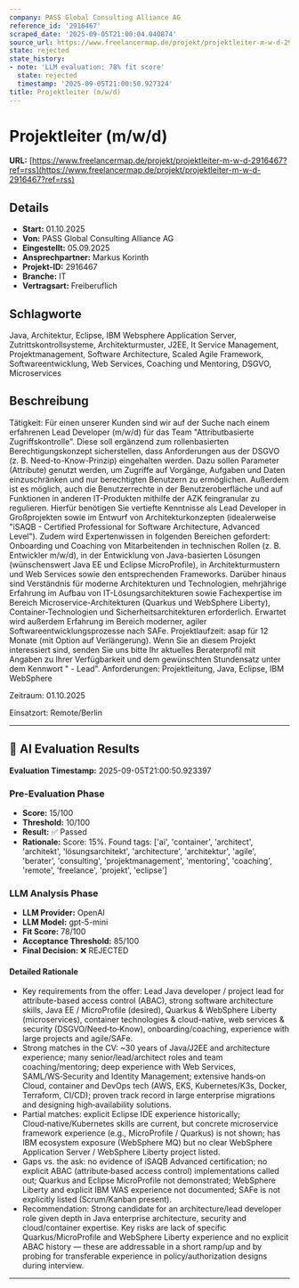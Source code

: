 ```yaml
---
company: PASS Global Consulting Alliance AG
reference_id: '2916467'
scraped_date: '2025-09-05T21:00:04.040874'
source_url: https://www.freelancermap.de/projekt/projektleiter-m-w-d-2916467?ref=rss
state: rejected
state_history:
- note: 'LLM evaluation: 78% fit score'
  state: rejected
  timestamp: '2025-09-05T21:00:50.927324'
title: Projektleiter (m/w/d)
---
```



# Projektleiter (m/w/d)
**URL:** [https://www.freelancermap.de/projekt/projektleiter-m-w-d-2916467?ref=rss](https://www.freelancermap.de/projekt/projektleiter-m-w-d-2916467?ref=rss)
## Details
- **Start:** 01.10.2025
- **Von:** PASS Global Consulting Alliance AG
- **Eingestellt:** 05.09.2025
- **Ansprechpartner:** Markus Korinth
- **Projekt-ID:** 2916467
- **Branche:** IT
- **Vertragsart:** Freiberuflich

## Schlagworte
Java, Architektur, Eclipse, IBM Websphere Application Server, Zutrittskontrollsysteme, Architekturmuster, J2EE, It Service Management, Projektmanagement, Software Architecture, Scaled Agile Framework, Softwareentwicklung, Web Services, Coaching und Mentoring, DSGVO, Microservices

## Beschreibung
Tätigkeit:
Für einen unserer Kunden sind wir auf der Suche nach einem erfahrenen Lead Developer (m/w/d) für das Team "Attributbasierte Zugriffskontrolle". Diese soll ergänzend zum rollenbasierten Berechtigungskonzept sicherstellen, dass Anforderungen aus der DSGVO (z. B. Need-to-Know-Prinzip) eingehalten werden. Dazu sollen Parameter (Attribute) genutzt werden, um Zugriffe auf Vorgänge, Aufgaben und Daten einzuschränken und nur berechtigten Benutzern zu ermöglichen. Außerdem ist es möglich, auch die Benutzerrechte in der Benutzeroberfläche und auf Funktionen in anderen IT-Produkten mithilfe der AZK feingranular zu regulieren. Hierfür benötigen Sie vertiefte Kenntnisse als Lead Developer in Großprojekten sowie im Entwurf von Architekturkonzepten (idealerweise "iSAQB - Certified Professional for Software Architecture, Advanced Level"). Zudem wird Expertenwissen in folgenden Bereichen gefordert: Onboarding und Coaching von Mitarbeitenden in technischen Rollen (z. B. Entwickler m/w/d), in der Entwicklung von Java-basierten Lösungen (wünschenswert Java EE und Eclipse MicroProfile), in Architekturmustern und Web Services sowie den entsprechenden Frameworks. Darüber hinaus sind Verständnis für moderne Architekturen und Technologien, mehrjährige Erfahrung im Aufbau von IT-Lösungsarchitekturen sowie Fachexpertise im Bereich Microservice-Architekturen (Quarkus und WebSphere Liberty), Container-Technologien und Sicherheitsarchitekturen erforderlich. Erwartet wird außerdem Erfahrung im Bereich moderner, agiler Softwareentwicklungsprozesse nach SAFe. Projektlaufzeit: asap für 12 Monate (mit Option auf Verlängerung). Wenn Sie an diesem Projekt interessiert sind, senden Sie uns bitte Ihr aktuelles Beraterprofil mit Angaben zu Ihrer Verfügbarkeit und dem gewünschten Stundensatz unter dem Kennwort " - Lead".
Anforderungen:
Projektleitung, Java, Eclipse, IBM WebSphere

Zeitraum:
01.10.2025

Einsatzort:
Remote/Berlin

---

## 🤖 AI Evaluation Results

**Evaluation Timestamp:** 2025-09-05T21:00:50.923397

### Pre-Evaluation Phase
- **Score:** 15/100
- **Threshold:** 10/100
- **Result:** ✅ Passed
- **Rationale:** Score: 15%. Found tags: ['ai', 'container', 'architect', 'architekt', 'lösungsarchitekt', 'architecture', 'architektur', 'agile', 'berater', 'consulting', 'projektmanagement', 'mentoring', 'coaching', 'remote', 'freelance', 'projekt', 'eclipse']

### LLM Analysis Phase
- **LLM Provider:** OpenAI
- **LLM Model:** gpt-5-mini
- **Fit Score:** 78/100
- **Acceptance Threshold:** 85/100
- **Final Decision:** ❌ REJECTED

#### Detailed Rationale
- Key requirements from the offer: Lead Java developer / project lead for attribute-based access control (ABAC), strong software architecture skills, Java EE / MicroProfile (desired), Quarkus & WebSphere Liberty (microservices), container technologies & cloud-native, web services & security (DSGVO/Need‑to‑Know), onboarding/coaching, experience with large projects and agile/SAFe.
- Strong matches in the CV: ~30 years of Java/J2EE and architecture experience; many senior/lead/architect roles and team coaching/mentoring; deep experience with Web Services, SAML/WS‑Security and Identity Management; extensive hands‑on Cloud, container and DevOps tech (AWS, EKS, Kubernetes/K3s, Docker, Terraform, CI/CD); proven track record in large enterprise migrations and designing high‑availability solutions.
- Partial matches: explicit Eclipse IDE experience historically; Cloud‑native/Kubernetes skills are current, but concrete microservice framework experience (e.g., MicroProfile / Quarkus) is not shown; has IBM ecosystem exposure (WebSphere MQ) but no clear WebSphere Application Server / WebSphere Liberty project listed.
- Gaps vs. the ask: no evidence of iSAQB Advanced certification; no explicit ABAC (attribute‑based access control) implementations called out; Quarkus and Eclipse MicroProfile not demonstrated; WebSphere Liberty and explicit IBM WAS experience not documented; SAFe is not explicitly listed (Scrum/Kanban present).
- Recommendation: Strong candidate for an architecture/lead developer role given depth in Java enterprise architecture, security and cloud/container expertise. Key risks are lack of specific Quarkus/MicroProfile and WebSphere Liberty experience and no explicit ABAC history — these are addressable in a short ramp/up and by probing for transferable experience in policy/authorization designs during interview.

---
